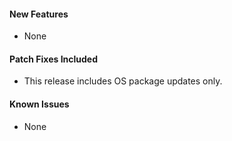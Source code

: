 #### New Features
- None

#### Patch Fixes Included
- This release includes OS package updates only.

#### Known Issues
- None
